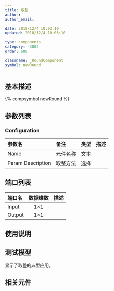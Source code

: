 ```yaml
---
title: 取整
author: 
author_email:

date: 2018/12/4 10:03:10
updated: 2018/12/4 10:03:10

type: components
category: -3002
order: 600

classname: _RoundComponent
symbol: newRound
---
```

## 基本描述
{% compsymbol newRound %}

## 参数列表
### Configuration
| 参数名 | 备注 | 类型 | 描述 |
| :--- | :--- | :--: | :--- |
| Name | 元件名称 | 文本 |  |
| Param Description | 取整方法 | 选择 |  |


## 端口列表

| 端口名 | 数据维数 | 描述 |
| :--- | :--:  | :--- |
| Input | 1×1 | |                   
| Output | 1×1 | |                   

## 使用说明


## 测试模型
[<test name>](<test link>)显示了取整的典型应用。

## 相关元件


